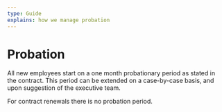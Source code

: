 ```yaml
---
type: Guide
explains: how we manage probation 
---
```


# Probation

All new employees start on a one month probationary period as stated in the contract. This period can be extended on a case-by-case basis, and upon suggestion of the executive team.

For contract renewals there is no probation period.
